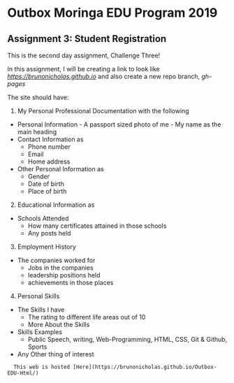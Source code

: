 # Outbox Moringa EDU Program 2019

## Assignment 3: Student Registration

This is the second day assignment, Challenge Three!

In this assignment, I will be creating a link to look like
*https://brunonicholas.github.io* and also create a new repo branch, *gh-pages*

The site should have:

1. My Personal Professional Documentation with the following
  -  Personal Information
    - A passport sized photo of me
    - My name as the main heading
  - Contact Information as
    - Phone number
    - Email
    - Home address
  - Other Personal Information as
    - Gender
    - Date of birth
    - Place of birth

2. Educational Information as
  - Schools Attended
    - How many certificates attained in those schools
    - Any posts held

3. Employment History
  - The companies worked for
    - Jobs in the companies
    - leadership positions held
    - achievements in those places

4. Personal Skills
  - The Skills I have
    - The rating to different life areas out of 10
    - More About the Skills
  - Skills Examples
    - Public Speech, writing, Web-Programming, HTML, CSS, Git & Github, Sports
  - Any Other thing of interest

  ```
    This web is hosted [Here](https://brunonicholas.github.io/Outbox-EDU-Html/)
  ```
